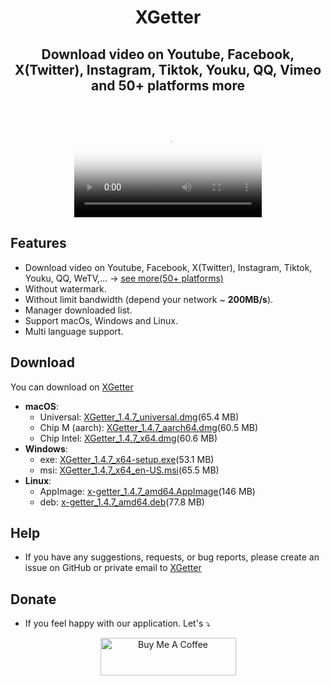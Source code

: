 <h1 align="center"> XGetter </h1>
<h2 align="center"> Download video on Youtube, Facebook, X(Twitter), Instagram, Tiktok, Youku, QQ, Vimeo and 50+ platforms more </h2>
<br/>
<p align="center">
<video src="https://github.com/user-attachments/assets/7a6af3db-c7eb-476f-bf34-a68e96e973a4" controls poster="https://github.com/user-attachments/assets/74b83224-43ec-401f-bc0b-46ea2ce600bb">
</video>
</p>




## Features

- Download video on Youtube, Facebook, X(Twitter), Instagram, Tiktok, Youku, QQ, WeTV,... → [see more(50+ platforms)](https://xgetter.com/support_platforms)
- Without watermark.
- Without limit bandwidth (depend your network ~ **200MB/s**).
- Manager downloaded list.
- Support macOs, Windows and Linux.
- Multi language support.

## Download


You can download on [XGetter](https://xgetter.com/)


- **macOS**:
    - Universal:  [XGetter_1.4.7_universal.dmg](https://github.com/xgetter-team/xgetter/releases/download/1.4.7/XGetter_1.4.7_universal.dmg)(65.4 MB)
    - Chip M (aarch): [XGetter_1.4.7_aarch64.dmg](https://github.com/xgetter-team/xgetter/releases/download/1.4.7/XGetter_1.4.7_aarch64.dmg)(60.5 MB)
    - Chip Intel: [XGetter_1.4.7_x64.dmg](https://github.com/xgetter-team/xgetter/releases/download/1.4.7/XGetter_1.4.7_x64.dmg)(60.6 MB)
- **Windows**:
    - exe: [XGetter_1.4.7_x64-setup.exe](https://github.com/xgetter-team/xgetter/releases/download/1.4.7/XGetter_1.4.7_x64-setup.exe)(53.1 MB)
    - msi: [XGetter_1.4.7_x64_en-US.msi](https://github.com/xgetter-team/xgetter/releases/download/1.4.7/XGetter_1.4.7_x64_en-US.msi)(65.5 MB)
- **Linux**:
    - AppImage: [x-getter_1.4.7_amd64.AppImage](https://github.com/xgetter-team/xgetter/releases/download/1.4.7/x-getter_1.4.7_amd64.AppImage)(146 MB)
    - deb: [x-getter_1.4.7_amd64.deb](https://github.com/xgetter-team/xgetter/releases/download/1.4.7/x-getter_1.4.7_amd64.deb)(77.8 MB)

## Help

- If you have any suggestions, requests, or bug reports, please create an issue on GitHub or private email to [XGetter](mailto:support@xgetter.com)

## Donate

- If you feel happy with our application. Let's ⤵
<p align="Center">
<a href="https://xgetter.com/donate?utm_source=Xgetter_web" target="_blank"><img src="https://cdn.buymeacoffee.com/buttons/v2/default-yellow.png" alt="Buy Me A Coffee" style="height: 60px !important;width: 217px !important;" ></a>
</p>
